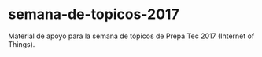 # semana-de-topicos-2017
Material de apoyo para la semana de tópicos de Prepa Tec 2017 (Internet of Things).
